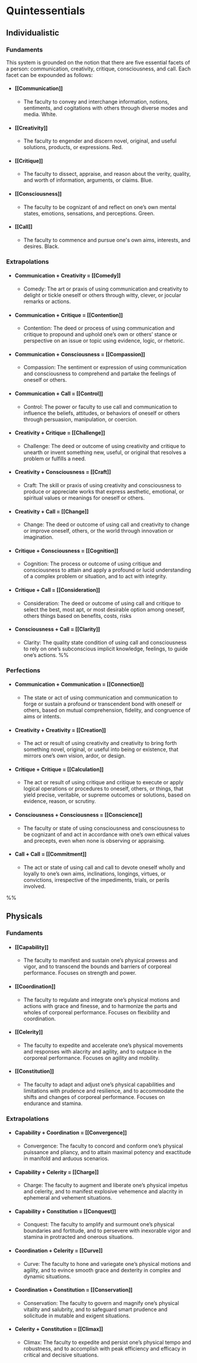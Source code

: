 # Quintessentials

## Individualistic

### Fundaments

This system is grounded on the notion that there are five essential facets of a person: communication, creativity, critique, consciousness, and call. Each facet can be expounded as follows:


- #### [[Communication]]
	- The faculty to convey and interchange information, notions, sentiments, and cogitations with others through diverse modes and media. White.
- #### [[Creativity]]
	- The faculty to engender and discern novel, original, and useful solutions, products, or expressions. Red.
- #### [[Critique]]
	- The faculty to dissect, appraise, and reason about the verity, quality, and worth of information, arguments, or claims. Blue.
- #### [[Consciousness]]
	- The faculty to be cognizant of and reflect on one’s own mental states, emotions, sensations, and perceptions. Green.
- #### [[Call]]
	-  The faculty to commence and pursue one's own aims, interests, and desires. Black.




### Extrapolations 

- #### Communication + Creativity = [[Comedy]]
	- Comedy: The art or praxis of using communication and creativity to delight or tickle oneself or others through witty, clever, or jocular remarks or actions.
- #### Communication + Critique = [[Contention]]
	- Contention: The deed or process of using communication and critique to propound and uphold one’s own or others’ stance or perspective on an issue or topic using evidence, logic, or rhetoric.
- #### Communication + Consciousness = [[Compassion]]
	- Compassion: The sentiment or expression of using communication and consciousness to comprehend and partake the feelings of oneself or others.
- #### Communication + Call = [[Control]]
	- Control: The power or faculty to use call and communication to influence the beliefs, attitudes, or behaviors of oneself or others through persuasion, manipulation, or coercion.
- #### Creativity + Critique = [[Challenge]]
	- Challenge: The deed or outcome of using creativity and critique to unearth or invent something new, useful, or original that resolves a problem or fulfills a need.
- #### Creativity + Consciousness = [[Craft]]
	- Craft: The skill or praxis of using creativity and consciousness to produce or appreciate works that express aesthetic, emotional, or spiritual values or meanings for oneself or others.
- #### Creativity + Call = [[Change]]
	- Change: The deed or outcome of using call and creativity to change or improve oneself, others, or the world through innovation or imagination.
- #### Critique + Consciousness = [[Cognition]]
	- Cognition: The process or outcome of using critique and consciousness to attain and apply a profound or lucid understanding of a complex problem or situation, and to act with integrity.
- #### Critique + Call = [[Consideration]]
	- Consideration: The deed or outcome of using call and critique to select the best, most apt, or most desirable option among oneself, others things based on benefits, costs, risks
- #### Consciousness + Call = [[Clarity]]
	- Clarity: The quality state condition of using call and consciousness to rely on one’s subconscious implicit knowledge, feelings, to guide one’s actions.
%%
### Perfections

- #### Communication + Communication = [[Connection]]
	- The state or act of using communication and communication to forge or sustain a profound or transcendent bond with oneself or others, based on mutual comprehension, fidelity, and congruence of aims or intents.
- #### Creativity + Creativity = [[Creation]]
	- The act or result of using creativity and creativity to bring forth something novel, original, or useful into being or existence, that mirrors one’s own vision, ardor, or design.
- #### Critique + Critique = [[Calculation]]
	- The act or result of using critique and critique to execute or apply logical operations or procedures to oneself, others, or things, that yield precise, veritable, or supreme outcomes or solutions, based on evidence, reason, or scrutiny.
- #### Consciousness + Consciousness = [[Conscience]]
	- The faculty or state of using consciousness and consciousness to be cognizant of and act in accordance with one’s own ethical values and precepts, even when none is observing or appraising.
- #### Call + Call = [[Commitment]]
	- The act or state of using call and call to devote oneself wholly and loyally to one’s own aims, inclinations, longings, virtues, or convictions, irrespective of the impediments, trials, or perils involved.

%%

## Physicals

### Fundaments

- #### [[Capability]]
	- The faculty to manifest and sustain one’s physical prowess and vigor, and to transcend the bounds and barriers of corporeal performance. Focuses on strength and power.
- #### [[Coordination]]
	- The faculty to regulate and integrate one’s physical motions and actions with grace and finesse, and to harmonize the parts and wholes of corporeal performance. Focuses on flexibility and coordination.
- #### [[Celerity]]
	- The faculty to expedite and accelerate one’s physical movements and responses with alacrity and agility, and to outpace in the corporeal performance. Focuses on agility and mobility.
- #### [[Constitution]]
	- The faculty to adapt and adjust one’s physical capabilities and limitations with prudence and resilience, and to accommodate the shifts and changes of corporeal performance. Focuses on endurance and stamina.

### Extrapolations

- #### Capability + Coordination = [[Convergence]]
    
    - Convergence: The faculty to concord and conform one’s physical puissance and pliancy, and to attain maximal potency and exactitude in manifold and arduous scenarios.
- #### Capability + Celerity = [[Charge]]
    
    - Charge: The faculty to augment and liberate one’s physical impetus and celerity, and to manifest explosive vehemence and alacrity in ephemeral and vehement situations.
- #### Capability + Constitution = [[Conquest]]
    
    - Conquest: The faculty to amplify and surmount one’s physical boundaries and fortitude, and to persevere with inexorable vigor and stamina in protracted and onerous situations.
- #### Coordination + Celerity = [[Curve]]
    
    - Curve: The faculty to hone and variegate one’s physical motions and agility, and to evince smooth grace and dexterity in complex and dynamic situations.
- #### Coordination + Constitution = [[Conservation]]
    
    - Conservation: The faculty to govern and magnify one’s physical vitality and salubrity, and to safeguard smart prudence and solicitude in mutable and exigent situations.
- #### Celerity + Constitution = [[Climax]]
    
    - Climax: The faculty to expedite and persist one’s physical tempo and robustness, and to accomplish with peak efficiency and efficacy in critical and decisive situations.







